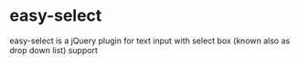 easy-select
===========

easy-select is a jQuery plugin for text input with select box (known also as drop down list) support
